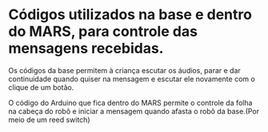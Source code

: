 # Códigos utilizados na base e dentro do MARS, para controle das mensagens recebidas.

Os códigos da base permitem à criança escutar os áudios, parar e dar continuidade quando quiser na mensagem e escutar ele novamente com o clique de um botão.

O código do Arduino que fica dentro do MARS permite o controle da folha na cabeça do robô e iniciar a mensagem quando afasta o robô da base.(Por meio de um reed switch)
